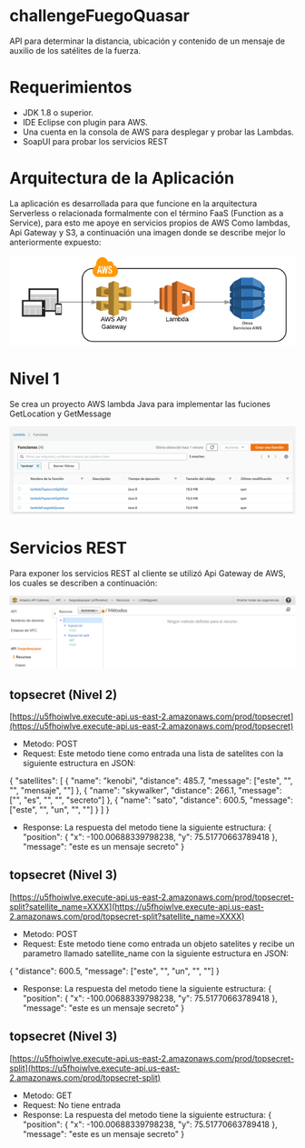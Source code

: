 # challengeFuegoQuasar

API para determinar la distancia, ubicación y contenido de un mensaje de auxilio de los satélites de la fuerza.

# Requerimientos

- JDK 1.8 o superior.
- IDE Eclipse con plugin para AWS.
- Una cuenta en la consola de AWS para desplegar y probar las Lambdas.
- SoapUI para probar los servicios REST

# Arquitectura de la Aplicación

La aplicación es desarrollada para que funcione en la arquitectura Serverless  o  relacionada  formalmente con el término FaaS (Function as a Service), para esto me apoye en servicios propios de AWS Como lambdas, Api Gateway y S3, a continuación una imagen donde se describe mejor lo anteriormente expuesto: 

![Arquitectura Meli](https://github.com/JorgeTamara22/challengeFuegoQuasar/blob/master/post2.png)

# Nivel 1

Se crea un proyecto AWS lambda Java para implementar las fuciones GetLocation y GetMessage

![Arquitectura Meli](https://github.com/JorgeTamara22/challengeFuegoQuasar/blob/master/lambdas.png)

# Servicios REST

Para exponer los servicios REST al cliente se utilizó Api Gateway de AWS, los cuales se describen a continuación:

![Arquitectura Meli](https://github.com/JorgeTamara22/challengeFuegoQuasar/blob/master/api.png)

## topsecret (Nivel 2)
[https://u5fhoiwlve.execute-api.us-east-2.amazonaws.com/prod/topsecret](https://u5fhoiwlve.execute-api.us-east-2.amazonaws.com/prod/topsecret)

- Metodo: POST
- Request: Este metodo tiene como entrada una lista de satelites con la siguiente estructura en JSON:

{ "satellites": [ { "name": "kenobi", "distance": 485.7, "message": ["este", "", "", "mensaje", ""] }, { "name": "skywalker", "distance": 266.1, "message": ["", "es", "", "", "secreto"] }, { "name": "sato", "distance": 600.5, "message": ["este", "", "un", "", ""] } ] }

- Response: La respuesta del metodo tiene la siguiente estructura:
{
   "position":    {
      "x": -100.00688339798238,
      "y": 75.51770663789418
   },
   "message": "este es un mensaje secreto"
}

## topsecret (Nivel 3)
[https://u5fhoiwlve.execute-api.us-east-2.amazonaws.com/prod/topsecret-split?satellite_name=XXXX](https://u5fhoiwlve.execute-api.us-east-2.amazonaws.com/prod/topsecret-split?satellite_name=XXXX)
- Metodo: POST
- Request: Este metodo tiene como entrada un objeto satelites y recibe un parametro llamado satellite_name con la siguiente estructura en JSON:
 
{ "distance": 600.5, "message": ["este", "", "un", "", ""] }

- Response: La respuesta del metodo tiene la siguiente estructura:
{
   "position":    {
      "x": -100.00688339798238,
      "y": 75.51770663789418
   },
   "message": "este es un mensaje secreto"
}

## topsecret (Nivel 3)
[https://u5fhoiwlve.execute-api.us-east-2.amazonaws.com/prod/topsecret-split](https://u5fhoiwlve.execute-api.us-east-2.amazonaws.com/prod/topsecret-split)
- Metodo: GET
- Request: No tiene entrada
- Response: La respuesta del metodo tiene la siguiente estructura:
{
   "position":    {
      "x": -100.00688339798238,
      "y": 75.51770663789418
   },
   "message": "este es un mensaje secreto"
}
